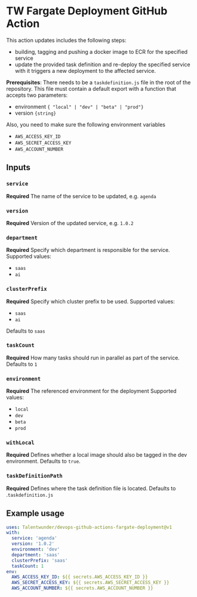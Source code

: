 # TW Fargate Deployment GitHub Action 

This action updates includes the following steps:
- building, tagging and pushing a docker image to ECR for the specified service
- update the provided task definition and re-deploy the specified service with it
triggers a new deployment to the affected service.

**Prerequisites**: There needs to be a `taskdefinition.js` file in the root of the repository.
This file must contain a default export with a function that accepts two parameters:
- environment `{ "local" | "dev" | "beta" | "prod"}`
- version `{string}`
    
Also, you need to make sure the following environment variables
- `AWS_ACCESS_KEY_ID`
- `AWS_SECRET_ACCESS_KEY`
- `AWS_ACCOUNT_NUMBER`

## Inputs

### `service`

**Required** The name of the service to be updated, e.g. `agenda`

### `version`

**Required** Version of the updated service, e.g. `1.0.2`

### `department`

**Required** Specify which department is responsible for the service.
Supported values:
 - `saas`
 - `ai`

### `clusterPrefix`

**Required** Specify which cluster prefix to be used.
Supported values:
 - `saas`
 - `ai`

Defaults to `saas`

### `taskCount`

**Required** How many tasks should run in parallel as part of the service.
Defaults to `1`

### `environment`

**Required** The referenced environment for the deployment
Supported values:
 - `local`
 - `dev`
 - `beta`
 - `prod`
 
 ### `withLocal`
 
 **Required** Defines whether a local image should also be tagged in the dev environment. Defaults to `true`.

### `taskDefinitionPath`
 
 **Required** Defines where the task definition file is located. Defaults to .`taskdefinition.js`

## Example usage

```yaml
uses: Talentwunder/devops-github-actions-fargate-deployment@v1
with:
  service: 'agenda'
  version: '1.0.2'
  environment: 'dev'
  department: 'saas'
  clusterPrefix: 'saas'
  taskCount: 1
env:
  AWS_ACCESS_KEY_ID: ${{ secrets.AWS_ACCESS_KEY_ID }}
  AWS_SECRET_ACCESS_KEY: ${{ secrets.AWS_SECRET_ACCESS_KEY }}
  AWS_ACCOUNT_NUMBER: ${{ secrets.AWS_ACCOUNT_NUMBER }}
```

